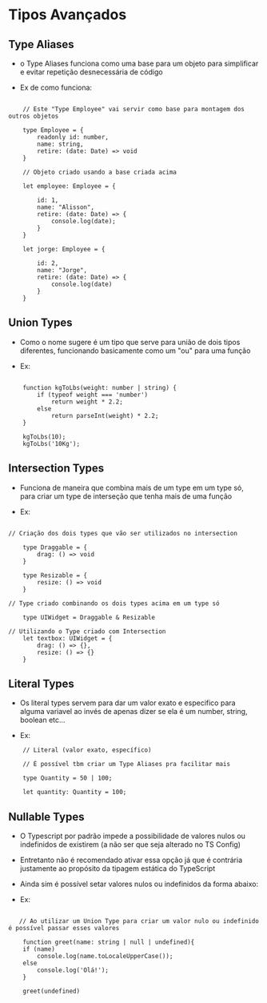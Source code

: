 # Tipos Avançados

## Type Aliases

- o Type Aliases funciona como uma base para um objeto para simplificar e evitar repetição desnecessária de código

- Ex de como funciona:

```
    
    // Este "Type Employee" vai servir como base para montagem dos outros objetos

    type Employee = {
        readonly id: number,
        name: string,
        retire: (date: Date) => void
    }

    // Objeto criado usando a base criada acima

    let employee: Employee = {
        
        id: 1,
        name: "Alisson",
        retire: (date: Date) => {
            console.log(date);
        }
    }

    let jorge: Employee = {

        id: 2,
        name: "Jorge",
        retire: (date: Date) => {
            console.log(date)
        }
    }

```    
## Union Types

- Como o nome sugere é um tipo que serve para união de dois tipos diferentes, funcionando basicamente como um "ou" para uma função

- Ex:

```

    function kgToLbs(weight: number | string) {
        if (typeof weight === 'number')
            return weight * 2.2;
        else
            return parseInt(weight) * 2.2;
    }

    kgToLbs(10);
    kgToLbs('10Kg');

```
## Intersection Types

- Funciona de maneira que combina mais de um type em um type só, para criar um type de interseção que tenha mais de uma função

- Ex:

```

// Criação dos dois types que vão ser utilizados no intersection

    type Draggable = {
        drag: () => void
    }

    type Resizable = {
        resize: () => void
    }

// Type criado combinando os dois types acima em um type só

    type UIWidget = Draggable & Resizable

// Utilizando o Type criado com Intersection 
    let textbox: UIWidget = {
        drag: () => {},
        resize: () => {}   
    }
```

## Literal Types

- Os literal types servem para dar um valor exato e especifico para alguma variavel ao invés de apenas dizer se ela é um number, string, boolean etc...

- Ex:

```
    // Literal (valor exato, específico)

    // É possível tbm criar um Type Aliases pra facilitar mais

    type Quantity = 50 | 100;

    let quantity: Quantity = 100;
```

## Nullable Types

- O Typescript por padrão impede a possibilidade de valores nulos ou indefinidos de existirem (a não ser que seja alterado no TS Config)

- Entretanto não é recomendado ativar essa opção já que é contrária justamente ao propósito da tipagem estática do TypeScript

- Ainda sim é possível setar valores nulos ou indefinidos da forma abaixo:

- Ex:

```
   
   // Ao utilizar um Union Type para criar um valor nulo ou indefinido é possível passar esses valores

    function greet(name: string | null | undefined){
    if (name)
        console.log(name.toLocaleUpperCase());
    else
        console.log('Olá!');
    }

    greet(undefined)
```    